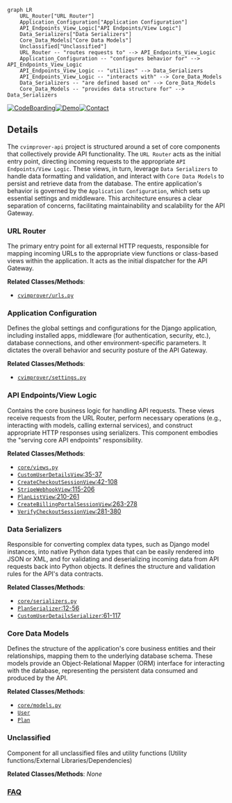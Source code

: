 ```mermaid
graph LR
    URL_Router["URL Router"]
    Application_Configuration["Application Configuration"]
    API_Endpoints_View_Logic["API Endpoints/View Logic"]
    Data_Serializers["Data Serializers"]
    Core_Data_Models["Core Data Models"]
    Unclassified["Unclassified"]
    URL_Router -- "routes requests to" --> API_Endpoints_View_Logic
    Application_Configuration -- "configures behavior for" --> API_Endpoints_View_Logic
    API_Endpoints_View_Logic -- "utilizes" --> Data_Serializers
    API_Endpoints_View_Logic -- "interacts with" --> Core_Data_Models
    Data_Serializers -- "are defined based on" --> Core_Data_Models
    Core_Data_Models -- "provides data structure for" --> Data_Serializers
```

[![CodeBoarding](https://img.shields.io/badge/Generated%20by-CodeBoarding-9cf?style=flat-square)](https://github.com/CodeBoarding/CodeBoarding)[![Demo](https://img.shields.io/badge/Try%20our-Demo-blue?style=flat-square)](https://www.codeboarding.org/diagrams)[![Contact](https://img.shields.io/badge/Contact%20us%20-%20contact@codeboarding.org-lightgrey?style=flat-square)](mailto:contact@codeboarding.org)

## Details

The `cvimprover-api` project is structured around a set of core components that collectively provide API functionality. The `URL Router` acts as the initial entry point, directing incoming requests to the appropriate `API Endpoints/View Logic`. These views, in turn, leverage `Data Serializers` to handle data formatting and validation, and interact with `Core Data Models` to persist and retrieve data from the database. The entire application's behavior is governed by the `Application Configuration`, which sets up essential settings and middleware. This architecture ensures a clear separation of concerns, facilitating maintainability and scalability for the API Gateway.

### URL Router
The primary entry point for all external HTTP requests, responsible for mapping incoming URLs to the appropriate view functions or class-based views within the application. It acts as the initial dispatcher for the API Gateway.


**Related Classes/Methods**:

- <a href="https://github.com/CVImprover/cvimprover-api/blob/maincvimprover/urls.py" target="_blank" rel="noopener noreferrer">`cvimprover/urls.py`</a>


### Application Configuration
Defines the global settings and configurations for the Django application, including installed apps, middleware (for authentication, security, etc.), database connections, and other environment-specific parameters. It dictates the overall behavior and security posture of the API Gateway.


**Related Classes/Methods**:

- <a href="https://github.com/CVImprover/cvimprover-api/blob/maincvimprover/settings.py" target="_blank" rel="noopener noreferrer">`cvimprover/settings.py`</a>


### API Endpoints/View Logic
Contains the core business logic for handling API requests. These views receive requests from the URL Router, perform necessary operations (e.g., interacting with models, calling external services), and construct appropriate HTTP responses using serializers. This component embodies the "serving core API endpoints" responsibility.


**Related Classes/Methods**:

- <a href="https://github.com/CVImprover/cvimprover-api/blob/maincore/views.py" target="_blank" rel="noopener noreferrer">`core/views.py`</a>
- <a href="https://github.com/CVImprover/cvimprover-api/blob/maincore/views.py#L35-L37" target="_blank" rel="noopener noreferrer">`CustomUserDetailsView`:35-37</a>
- <a href="https://github.com/CVImprover/cvimprover-api/blob/maincore/views.py#L42-L108" target="_blank" rel="noopener noreferrer">`CreateCheckoutSessionView`:42-108</a>
- <a href="https://github.com/CVImprover/cvimprover-api/blob/maincore/views.py#L115-L206" target="_blank" rel="noopener noreferrer">`StripeWebhookView`:115-206</a>
- <a href="https://github.com/CVImprover/cvimprover-api/blob/maincore/views.py#L210-L261" target="_blank" rel="noopener noreferrer">`PlanListView`:210-261</a>
- <a href="https://github.com/CVImprover/cvimprover-api/blob/maincore/views.py#L263-L278" target="_blank" rel="noopener noreferrer">`CreateBillingPortalSessionView`:263-278</a>
- <a href="https://github.com/CVImprover/cvimprover-api/blob/maincore/views.py#L281-L380" target="_blank" rel="noopener noreferrer">`VerifyCheckoutSessionView`:281-380</a>


### Data Serializers
Responsible for converting complex data types, such as Django model instances, into native Python data types that can be easily rendered into JSON or XML, and for validating and deserializing incoming data from API requests back into Python objects. It defines the structure and validation rules for the API's data contracts.


**Related Classes/Methods**:

- <a href="https://github.com/CVImprover/cvimprover-api/blob/maincore/serializers.py" target="_blank" rel="noopener noreferrer">`core/serializers.py`</a>
- <a href="https://github.com/CVImprover/cvimprover-api/blob/maincore/serializers.py#L12-L56" target="_blank" rel="noopener noreferrer">`PlanSerializer`:12-56</a>
- <a href="https://github.com/CVImprover/cvimprover-api/blob/maincore/serializers.py#L61-L117" target="_blank" rel="noopener noreferrer">`CustomUserDetailsSerializer`:61-117</a>


### Core Data Models
Defines the structure of the application's core business entities and their relationships, mapping them to the underlying database schema. These models provide an Object-Relational Mapper (ORM) interface for interacting with the database, representing the persistent data consumed and produced by the API.


**Related Classes/Methods**:

- <a href="https://github.com/CVImprover/cvimprover-api/blob/maincore/models.py" target="_blank" rel="noopener noreferrer">`core/models.py`</a>
- <a href="https://github.com/CVImprover/cvimprover-api/blob/maincv/models.py" target="_blank" rel="noopener noreferrer">`User`</a>
- <a href="https://github.com/CVImprover/cvimprover-api/blob/maincore/seeders.py" target="_blank" rel="noopener noreferrer">`Plan`</a>


### Unclassified
Component for all unclassified files and utility functions (Utility functions/External Libraries/Dependencies)


**Related Classes/Methods**: _None_



### [FAQ](https://github.com/CodeBoarding/GeneratedOnBoardings/tree/main?tab=readme-ov-file#faq)